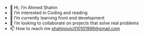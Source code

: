 - 👋 Hi, I’m Ahmed Shahin
- 👀 I’m interested in Coding and reading
- 🌱 I’m currently learning front end development
- 💞️ I’m looking to collaborate on projects that solve real problems
- 📫 How to reach me shahinovic010101999@gmail.com

